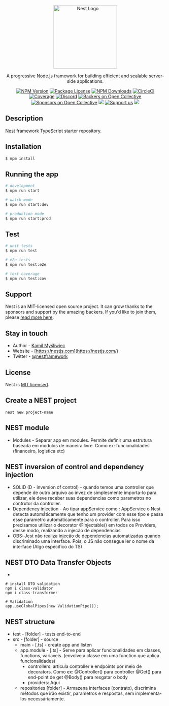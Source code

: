 <p align="center">
  <a href="http://nestjs.com/" target="blank"><img src="https://nestjs.com/img/logo-small.svg" width="200" alt="Nest Logo" /></a>
</p>

[circleci-image]: https://img.shields.io/circleci/build/github/nestjs/nest/master?token=abc123def456
[circleci-url]: https://circleci.com/gh/nestjs/nest

  <p align="center">A progressive <a href="http://nodejs.org" target="_blank">Node.js</a> framework for building efficient and scalable server-side applications.</p>
    <p align="center">
<a href="https://www.npmjs.com/~nestjscore" target="_blank"><img src="https://img.shields.io/npm/v/@nestjs/core.svg" alt="NPM Version" /></a>
<a href="https://www.npmjs.com/~nestjscore" target="_blank"><img src="https://img.shields.io/npm/l/@nestjs/core.svg" alt="Package License" /></a>
<a href="https://www.npmjs.com/~nestjscore" target="_blank"><img src="https://img.shields.io/npm/dm/@nestjs/common.svg" alt="NPM Downloads" /></a>
<a href="https://circleci.com/gh/nestjs/nest" target="_blank"><img src="https://img.shields.io/circleci/build/github/nestjs/nest/master" alt="CircleCI" /></a>
<a href="https://coveralls.io/github/nestjs/nest?branch=master" target="_blank"><img src="https://coveralls.io/repos/github/nestjs/nest/badge.svg?branch=master#9" alt="Coverage" /></a>
<a href="https://discord.gg/G7Qnnhy" target="_blank"><img src="https://img.shields.io/badge/discord-online-brightgreen.svg" alt="Discord"/></a>
<a href="https://opencollective.com/nest#backer" target="_blank"><img src="https://opencollective.com/nest/backers/badge.svg" alt="Backers on Open Collective" /></a>
<a href="https://opencollective.com/nest#sponsor" target="_blank"><img src="https://opencollective.com/nest/sponsors/badge.svg" alt="Sponsors on Open Collective" /></a>
  <a href="https://paypal.me/kamilmysliwiec" target="_blank"><img src="https://img.shields.io/badge/Donate-PayPal-ff3f59.svg"/></a>
    <a href="https://opencollective.com/nest#sponsor"  target="_blank"><img src="https://img.shields.io/badge/Support%20us-Open%20Collective-41B883.svg" alt="Support us"></a>
  <a href="https://twitter.com/nestframework" target="_blank"><img src="https://img.shields.io/twitter/follow/nestframework.svg?style=social&label=Follow"></a>
</p>
  <!--[![Backers on Open Collective](https://opencollective.com/nest/backers/badge.svg)](https://opencollective.com/nest#backer)
  [![Sponsors on Open Collective](https://opencollective.com/nest/sponsors/badge.svg)](https://opencollective.com/nest#sponsor)-->

## Description

[Nest](https://github.com/nestjs/nest) framework TypeScript starter repository.

## Installation

```bash
$ npm install
```

## Running the app

```bash
# development
$ npm run start

# watch mode
$ npm run start:dev

# production mode
$ npm run start:prod
```

## Test

```bash
# unit tests
$ npm run test

# e2e tests
$ npm run test:e2e

# test coverage
$ npm run test:cov
```

## Support

Nest is an MIT-licensed open source project. It can grow thanks to the sponsors and support by the amazing backers. If you'd like to join them, please [read more here](https://docs.nestjs.com/support).

## Stay in touch

- Author - [Kamil Myśliwiec](https://kamilmysliwiec.com)
- Website - [https://nestjs.com](https://nestjs.com/)
- Twitter - [@nestframework](https://twitter.com/nestframework)

## License

Nest is [MIT licensed](LICENSE).


## Create a NEST project
```
nest new project-name
```

## NEST module

- Modules - Separar app em modules. Permite definir uma estrutura baseada em modulos de maneira livre. Como ex: funcionalidades (financeiro, logistica etc)

## NEST inversion of control and dependency injection
- SOLID (D - inversion of control) - quando temos uma controller que depende de outro arquivo ao invez de simplesmente importa-lo para utilizar, ele deve receber suas dependencias como parametros no contrutor da controller.
- Dependency injection - Ao tipar appService como : AppService o Nest detecta automáticamente que tenho um provider com esse tipo e passa esse parametro automáticamente para o controller. 
Para isso precisamos utilizar o decorator @Injectable() em todos os Providers, desse modo, realizando a injecão de dependencias
- OBS: Jest não realiza injecão de dependencias automatizadas quando discriminado uma interface. Pois, o JS não consegue ler o nome da interface (Algo especifico do TS)

## NEST DTO Data Transfer Objects
- 
```
# install DTO validation
npm i class-validator
npm i class-transformer

# Validation
app.useGlobalPipes(new ValidationPipe());
```


## NEST structure

- test - [folder] - tests end-to-end
- src - [folder] - source
  - main - [.ts] - create app and listen
  - app.module - [.ts] - Serve para aplicar funcionalidades em classes, functions, variaveis. (envolve a classe em uma function que aplica funcionalidades)
    - controllers: articula controller e endpoints por meio de decorators. Como ex:
            @Controller() para controller 
            @Get() para end-point de get
            @Body() para resgatar o body
    - providers: Aqui
  - repositories [folder] - Armazena interfaces (contrato), discrimina métodos que irão existir, parametros e respostas, sem implementa-los necessáriamente.
